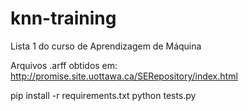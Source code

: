 # knn-training
Lista 1 do curso de Aprendizagem de Máquina

Arquivos .arff obtidos em: http://promise.site.uottawa.ca/SERepository/index.html


pip install -r requirements.txt
python tests.py
